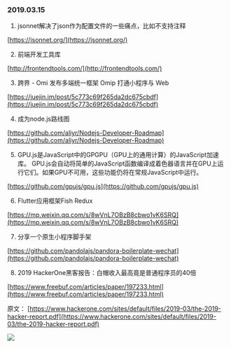 ### 2019.03.15

1. jsonnet解决了json作为配置文件的一些痛点，比如不支持注释

[https://jsonnet.org/](https://jsonnet.org/)

2. 前端开发工具库

[http://frontendtools.com/](http://frontendtools.com/)

3. 跨界 - Omi 发布多端统一框架 Omip 打通小程序与 Web

[https://juejin.im/post/5c773c69f265da2dc675cbdf](https://juejin.im/post/5c773c69f265da2dc675cbdf)

4. 成为node.js路线图

[https://github.com/aliyr/Nodejs-Developer-Roadmap](https://github.com/aliyr/Nodejs-Developer-Roadmap)

5. GPU.js是JavaScript中的GPGPU（GPU上的通用计算）的JavaScript加速库。 GPU.js会自动将简单的JavaScript函数编译成着色器语言并在GPU上运行它们。如果GPU不可用，这些功能仍将在常规JavaScript中运行。

[https://github.com/gpujs/gpu.js](https://github.com/gpujs/gpu.js)

6. Flutter应用框架Fish Redux

[https://mp.weixin.qq.com/s/8wVnL7OBzB8cbwo1vK6SRQ](https://mp.weixin.qq.com/s/8wVnL7OBzB8cbwo1vK6SRQ)

7. 分享一个原生小程序脚手架

[https://github.com/pandolajs/pandora-boilerplate-wechat](https://github.com/pandolajs/pandora-boilerplate-wechat)

8. 2019 HackerOne黑客报告：白帽收入最高竟是普通程序员的40倍

[https://www.freebuf.com/articles/paper/197233.html](https://www.freebuf.com/articles/paper/197233.html)

原文： [https://www.hackerone.com/sites/default/files/2019-03/the-2019-hacker-report.pdf](https://www.hackerone.com/sites/default/files/2019-03/the-2019-hacker-report.pdf)

![](https://static1.keepcdn.com/2019/03/05/1551786271725_675x835.png)
